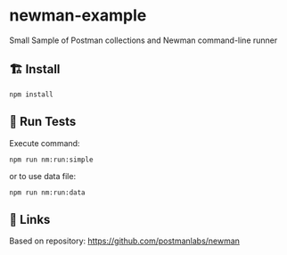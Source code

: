 # newman-example

Small Sample of Postman collections and Newman command-line runner
## 🏗️ Install

```
npm install
```

## 🚀 Run Tests

Execute command:
```
npm run nm:run:simple
```
or to use data file:
```
npm run nm:run:data
```

## 🔗 Links

Based on repository: https://github.com/postmanlabs/newman
